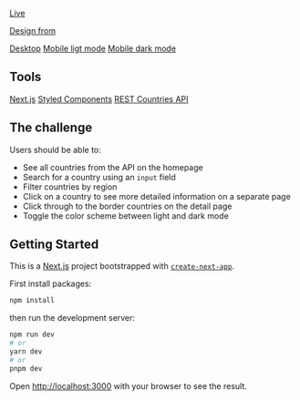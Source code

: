 [Live](https://countries-api-two-beta.vercel.app/)

[Design from](https://www.frontendmentor.io/challenges/rest-countries-api-with-color-theme-switcher-5cacc469fec04111f7b848ca)

[Desktop]('./public/desktop-preview.jpg')
[Mobile ligt mode]('./public/mobile-preview.png')
[Mobile dark mode]('./public/mobile.png')

## Tools

[Next.js](https://nextjs.org/)
[Styled Components](https://styled-components.com/)
[REST Countries API](https://restcountries.com)

## The challenge

Users should be able to:

- See all countries from the API on the homepage
- Search for a country using an `input` field
- Filter countries by region
- Click on a country to see more detailed information on a separate page
- Click through to the border countries on the detail page
- Toggle the color scheme between light and dark mode

## Getting Started

This is a [Next.js](https://nextjs.org/) project bootstrapped with [`create-next-app`](https://github.com/vercel/next.js/tree/canary/packages/create-next-app).

First install packages:

```bash
npm install
```

then run the development server:

```bash
npm run dev
# or
yarn dev
# or
pnpm dev
```

Open [http://localhost:3000](http://localhost:3000) with your browser to see the result.
